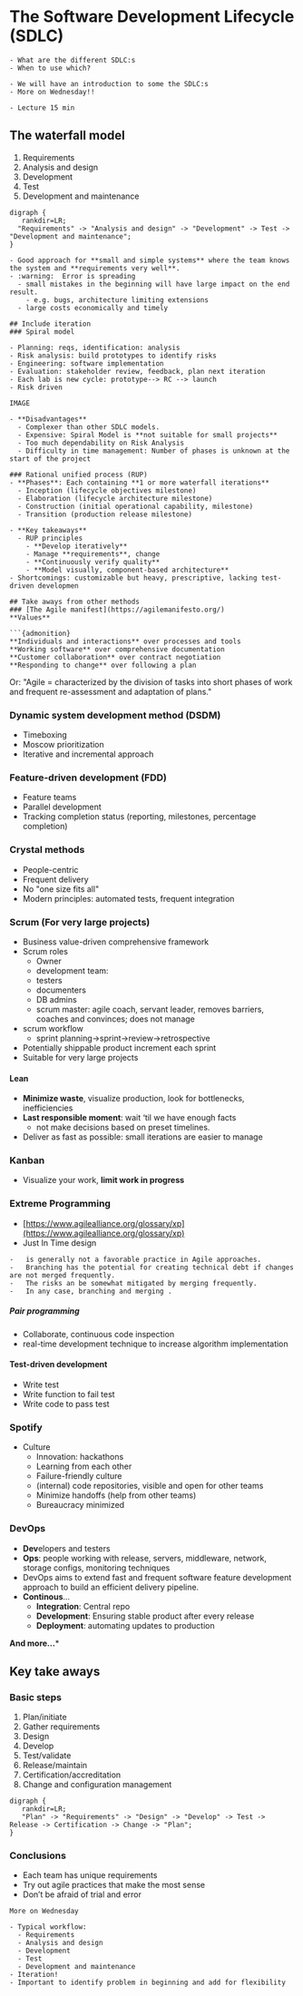 # The Software Development Lifecycle (SDLC)

```{questions}
- What are the different SDLC:s
- When to use which?
```

```{objectives}
- We will have an introduction to some the SDLC:s
- More on Wednesday!!
```



```{instructor-note}
- Lecture 15 min
```


## The waterfall model

1.	Requirements
2.	Analysis and design
3.	Development
4.	Test
5.	Development and maintenance

```{graphviz}
digraph {
   rankdir=LR;
  "Requirements" -> "Analysis and design" -> "Development" -> Test -> "Development and maintenance";
}

- Good approach for **small and simple systems** where the team knows the system and **requirements very well**.
- :warning:  Error is spreading 
  - small mistakes in the beginning will have large impact on the end result. 
    - e.g. bugs, architecture limiting extensions
  - large costs economically and timely

## Include iteration
### Spiral model

- Planning: reqs, identification: analysis
- Risk analysis: build prototypes to identify risks
- Engineering: software implementation
- Evaluation: stakeholder review, feedback, plan next iteration
- Each lab is new cycle: prototype--> RC --> launch
- Risk driven

IMAGE

- **Disadvantages**
  - Complexer than other SDLC models.
  - Expensive: Spiral Model is **not suitable for small projects**
  - Too much dependability on Risk Analysis
  - Difficulty in time management: Number of phases is unknown at the start of the project

### Rational unified process (RUP) 
- **Phases**: Each containing **1 or more waterfall iterations**
  - Inception (lifecycle objectives milestone)
  - Elaboration (lifecycle architecture milestone)
  - Construction (initial operational capability, milestone)
  - Transition (production release milestone)

- **Key takeaways**
  - RUP principles
    - **Develop iteratively**
    - Manage **requirements**, change
    - **Continuously verify quality**
    - **Model visually, component-based architecture**
- Shortcomings: customizable but heavy, prescriptive, lacking test-driven developmen

## Take aways from other methods 
### [The Agile manifest](https://agilemanifesto.org/)
**Values**

```{admonition}
**Individuals and interactions** over processes and tools
**Working software** over comprehensive documentation
**Customer collaboration** over contract negotiation
**Responding to change** over following a plan
```

Or:
"Agile = characterized by the division of tasks into short phases of work and frequent re-assessment and adaptation of plans."

### Dynamic system development method (DSDM)
- Timeboxing
-	Moscow prioritization
- Iterative and incremental approach

### Feature-driven development (FDD)
- Feature teams
- Parallel development
- Tracking completion status (reporting, milestones, percentage completion)

### Crystal methods
- People-centric
- Frequent delivery
- No "one size fits all"
- Modern principles: automated tests, frequent integration

### Scrum (For very large projects)
- Business value-driven comprehensive framework
- Scrum roles
  - Owner 
  - development team:
  - testers
  - documenters
  - DB admins 
  - scrum master: agile coach, servant leader, removes barriers, coaches and convinces; does not manage
- scrum workflow
  - sprint planning->sprint->review->retrospective
- Potentially shippable product increment each sprint
- Suitable for very large projects

#### Lean 
- **Minimize waste**, visualize production, look for bottlenecks, inefficiencies
- **Last responsible moment**: wait ‘til we have enough facts
    - not make decisions based on preset timelines.
- Deliver as fast as possible: small iterations are easier to manage

### Kanban
- Visualize your work, **limit work in progress**

### Extreme Programming
-	[https://www.agilealliance.org/glossary/xp](https://www.agilealliance.org/glossary/xp)
-	Just In Time design

```{admonition} Branching and merging is not listed as a core XP practice
-	is generally not a favorable practice in Agile approaches. 
-	Branching has the potential for creating technical debt if changes are not merged frequently. 
-	The risks an be somewhat mitigated by merging frequently. 
-	In any case, branching and merging .
```

##### Pair programming
- Collaborate, continuous code inspection
- real-time development technique to increase algorithm implementation

#### Test-driven development
- Write test
- Write function to fail test
- Write code to pass test

### Spotify
- Culture
  - Innovation: hackathons
  - Learning from each other
  - Failure-friendly culture
  - (internal) code repositories, visible and open for other teams
  - Minimize handoffs (help from other teams)
  - Bureaucracy minimized


### DevOps
- **Dev**elopers and testers
- **Ops**: people working with release, servers, middleware, network, storage configs, monitoring techniques
- DevOps aims to extend fast and frequent software feature development approach to build an efficient delivery pipeline.
- **Continous**...
  - **Integration**: Central repo
  - **Development**: Ensuring stable product after every release
  - **Deployment**: automating updates to production

**And more...***

## Key take aways
### Basic steps

1.	Plan/initiate
2.	Gather requirements
3.	Design
4.	Develop
5.	Test/validate
6.	Release/maintain
7.	Certification/accreditation
8.	Change and configuration management

```{graphviz}
digraph {
   rankdir=LR;
   "Plan" -> "Requirements" -> "Design" -> "Develop" -> Test -> Release -> Certification -> Change -> "Plan";
}
```

### Conclusions
  - Each team has unique requirements
  - Try out agile practices that make the most sense
  - Don’t be afraid of trial and error

```{info}
More on Wednesday
```

```{keypoints}
- Typical workflow:
  - Requirements
  - Analysis and design
  - Development
  - Test
  - Development and maintenance
- Iteration!
- Important to identify problem in beginning and add for flexibility

```
